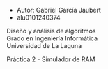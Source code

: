 - Autor: Gabriel García Jaubert  
- alu0101240374  

Diseño y análisis de algoritmos  
Grado en Ingeniería Informática  
Universidad de La Laguna  

Práctica 2 - Simulador de RAM